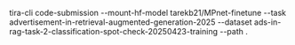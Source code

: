 
tira-cli code-submission --mount-hf-model tarekb21/MPnet-finetune --task  advertisement-in-retrieval-augmented-generation-2025 --dataset ads-in-rag-task-2-classification-spot-check-20250423-training --path .
